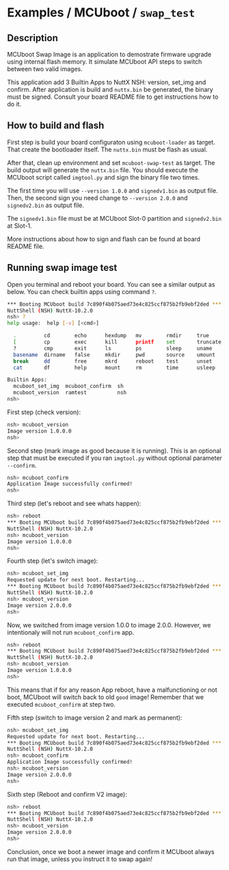 # Examples / MCUboot / `swap_test`

## Description

MCUboot Swap Image is an application to demostrate firmware upgrade using
internal flash memory. It simulate MCUboot API steps to switch between two
valid images.

This application add 3 Builtin Apps to NuttX NSH: version, set_img and confirm.
After application is build and `nuttx.bin` be generated, the binary must be
signed. Consult your board README file to get instructions how to do it.

## How to build and flash

First step is build your board configuraton using `mcuboot-loader` as target.
That create the bootloader itself. The `nuttx.bin` must be flash as usual.

After that, clean up environment and set `mcuboot-swap-test` as target. The
build output will generate the `nuttx.bin` file. You should execute the MCUboot
script called `imgtool.py` and sign the binary file two times.

The first time you will use `--version 1.0.0` and `signedv1.bin` as output file.
Then, the second sign you need change to `--version 2.0.0` and `signedv2.bin`
as output file.

The `signedv1.bin` file must be at MCUboot Slot-0 partition and `signedv2.bin`
at Slot-1.

More instructions about how to sign and flash can be found at board README file.

## Running swap image test

Open you terminal and reboot your board. You can see a similar output as below.
You can check builtin apps using command `?`.

```bash
*** Booting MCUboot build 7c890f4b075aed73e4c825ccf875b2fb9ebf2ded ***
NuttShell (NSH) NuttX-10.2.0
nsh> ?
help usage:  help [-v] [<cmd>]

  .         cd        echo      hexdump   mv        rmdir     true      xd        
  [         cp        exec      kill      printf    set       truncate  
  ?         cmp       exit      ls        ps        sleep     uname     
  basename  dirname   false     mkdir     pwd       source    umount    
  break     dd        free      mkrd      reboot    test      unset     
  cat       df        help      mount     rm        time      usleep    

Builtin Apps:
  mcuboot_set_img  mcuboot_confirm  sh               
  mcuboot_version  ramtest          nsh              
nsh>
```

First step (check version):

```bash
nsh> mcuboot_version
Image version 1.0.0.0
nsh>
```

Second step (mark image as good because it is running). This is an optional
step that must be executed if you ran `imgtool.py` without optional parameter
`--confirm`.

```bash
nsh> mcuboot_confirm
Application Image successfully confirmed!
nsh>
```

Third step (let's reboot and see whats happen):

```bash
nsh> reboot
*** Booting MCUboot build 7c890f4b075aed73e4c825ccf875b2fb9ebf2ded ***
NuttShell (NSH) NuttX-10.2.0
nsh> mcuboot_version
Image version 1.0.0.0
nsh>
```

Fourth step (let's switch image):

```bash
nsh> mcuboot_set_img
Requested update for next boot. Restarting...
*** Booting MCUboot build 7c890f4b075aed73e4c825ccf875b2fb9ebf2ded ***
NuttShell (NSH) NuttX-10.2.0
nsh> mcuboot_version
Image version 2.0.0.0
nsh>
```

Now, we switched from image version 1.0.0 to image 2.0.0. However, we intentionaly
will not run `mcuboot_confirm` app.

```bash
nsh> reboot
*** Booting MCUboot build 7c890f4b075aed73e4c825ccf875b2fb9ebf2ded ***
NuttShell (NSH) NuttX-10.2.0
nsh> mcuboot_version
Image version 1.0.0.0
nsh>
```

This means that if for any reason App reboot, have a malfunctioning or not boot,
MCUboot will switch back to old `good` image! Remember that we executed
`mcuboot_confirm` at step two.

Fifth step (switch to image version 2 and mark as permanent):

```bash
nsh> mcuboot_set_img
Requested update for next boot. Restarting...
*** Booting MCUboot build 7c890f4b075aed73e4c825ccf875b2fb9ebf2ded ***
NuttShell (NSH) NuttX-10.2.0
nsh> mcuboot_confirm
Application Image successfully confirmed!
nsh> mcuboot_version
Image version 2.0.0.0
nsh>
```

Sixth step (Reboot and confirm V2 image):

```bash
nsh> reboot
*** Booting MCUboot build 7c890f4b075aed73e4c825ccf875b2fb9ebf2ded ***
NuttShell (NSH) NuttX-10.2.0
nsh> mcuboot_version
Image version 2.0.0.0
nsh>
```

Conclusion, once we boot a newer image and confirm it MCUboot always run that
image, unless you instruct it to swap again!
